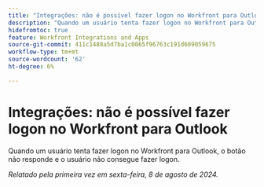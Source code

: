 ```yaml
---
title: "Integrações: não é possível fazer logon no Workfront para Outlook"
description: "Quando um usuário tenta fazer logon no Workfront para Outlook, o botão não responde e o usuário não consegue fazer logon."
hidefromtoc: true
feature: Workfront Integrations and Apps
source-git-commit: 411c1488a5d7ba1c0065f96763c191d609059675
workflow-type: tm+mt
source-wordcount: '62'
ht-degree: 6%

---
```



# Integrações: não é possível fazer logon no Workfront para Outlook

Quando um usuário tenta fazer logon no Workfront para Outlook, o botão não responde e o usuário não consegue fazer logon.

_Relatado pela primeira vez em sexta-feira, 8 de agosto de 2024._
